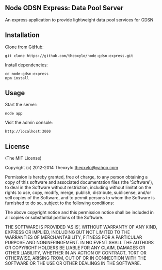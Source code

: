 ## Node GDSN Express: Data Pool Server

An express application to provide lightweight data pool services for GDSN


## Installation

Clone from GitHub:

    git clone https://github.com/theoxylo/node-gdsn-express.git

Install dependencies:

    cd node-gdsn-express
    npm install


## Usage

Start the server:

    node app

Visit the admin console:

    http://localhost:3000


## License

(The MIT License)

Copyright (c) 2012-2014 Theoxylo <theoxylo@yahoo.com>

Permission is hereby granted, free of charge, to any person obtaining a copy of this software and associated documentation files (the 'Software'), to deal in the Software without restriction, including without limitation the rights to use, copy, modify, merge, publish, distribute, sublicense, and/or sell copies of the Software, and to permit persons to whom the Software is furnished to do so, subject to the following conditions:

The above copyright notice and this permission notice shall be included in all copies or substantial portions of the Software.

THE SOFTWARE IS PROVIDED 'AS IS', WITHOUT WARRANTY OF ANY KIND, EXPRESS OR IMPLIED, INCLUDING BUT NOT LIMITED TO THE WARRANTIES OF MERCHANTABILITY, FITNESS FOR A PARTICULAR PURPOSE AND NONINFRINGEMENT. IN NO EVENT SHALL THE AUTHORS OR COPYRIGHT HOLDERS BE LIABLE FOR ANY CLAIM, DAMAGES OR OTHER LIABILITY, WHETHER IN AN ACTION OF CONTRACT, TORT OR OTHERWISE, ARISING FROM, OUT OF OR IN CONNECTION WITH THE SOFTWARE OR THE USE OR OTHER DEALINGS IN THE SOFTWARE.
